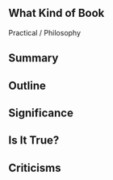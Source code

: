 ## What Kind of Book

Practical / Philosophy
## Summary

## Outline

## Significance 

## Is It True? 

## Criticisms
